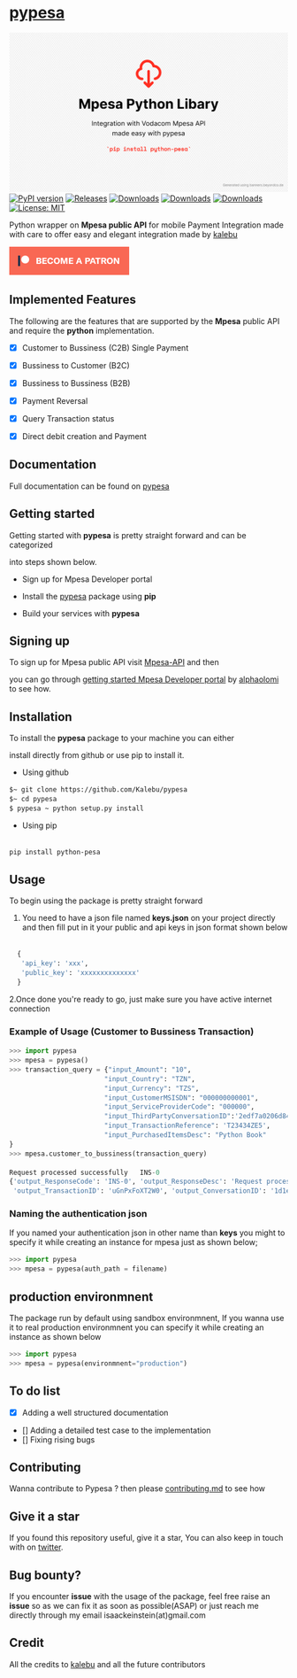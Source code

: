 # [pypesa](http://kalebu.github.io/pypesa)

[![Pypesa banner](pictures/pypesa-banner.png)](https://kalebu.github.io/pypesa/)
[![PyPI version](https://badge.fury.io/py/python-pesa.svg)](https://badge.fury.io/py/python-pesa)
[![Releases](https://badgen.net/github/releases/kalebu/pypesa)](https://github.com/Kalebu/pypesa)
[![Downloads](https://pepy.tech/badge/python-pesa)](https://pepy.tech/project/python-pesa)
[![Downloads](https://pepy.tech/badge/python-pesa/month)](https://pepy.tech/project/python-pesa)
[![Downloads](https://pepy.tech/badge/python-pesa/week)](https://pepy.tech/project/python-pesa)
[![License: MIT](https://img.shields.io/badge/License-MIT-yellow.svg)](https://opensource.org/licenses/MIT)



Python wrapper on **Mpesa public API** for mobile Payment Integration made with care to offer easy and elegant integration made by [kalebu](https://github.com/kalebu)


[![Become a patron](pictures/become_a_patron_button.png)](https://www.patreon.com/kalebujordan)

## Implemented Features

The following are the features that are supported by the **Mpesa** public API and require the **python** implementation.

- [x] Customer to Bussiness (C2B) Single Payment 
- [x] Bussiness to Customer (B2C)
- [x] Bussiness to Bussiness (B2B) 
- [x] Payment Reversal
- [x] Query Transaction status 
- [x] Direct debit creation and Payment


## Documentation 

Full documentation can be found on [pypesa](http://kalebu.github.io/pypesa)


## Getting started 

Getting started with **pypesa** is pretty straight forward and can be categorized 

into steps shown below.

- Sign up for Mpesa Developer portal 

- Install the [pypesa](http://kalebu.github.io/pypesa) package using **pip**

- Build your services with **pypesa**


## Signing up 

To sign up for Mpesa public API visit [Mpesa-API](https://openapiportal.m-pesa.com/sign-up) and then 

you can go through [getting started Mpesa Developer portal](https://dev.to/alphaolomi/getting-started-with-mpesa-developer-portal-46a4) 
by [alphaolomi](https://github.com/alphaolomi) to see how.

## Installation 

To install the **pypesa** package to your machine you can either 

install directly from github or use pip to install it.

- Using github

```bash
$~ git clone https://github.com/Kalebu/pypesa
$~ cd pypesa
$ pypesa ~ python setup.py install 
```

- Using pip

```bash

pip install python-pesa

```

## Usage

To begin using the package is pretty straight forward 

1. You need to have a json file named **keys.json** on your project directly 
  and then fill put in it your public and api keys in json format shown below 

  ```python

    {
     'api_key': 'xxx', 
     'public_key': 'xxxxxxxxxxxxxx' 
    }
  ```

2.Once done you're ready to go, just make sure you have active internet connection

### Example of Usage (Customer to Bussiness Transaction)

```python
>>> import pypesa
>>> mpesa = pypesa()
>>> transaction_query = {"input_Amount": "10", 
                        "input_Country": "TZN", 
                        "input_Currency": "TZS", 
                        "input_CustomerMSISDN": "000000000001", 
                        "input_ServiceProviderCode": "000000", 
                        "input_ThirdPartyConversationID":'2edf7a0206d848f6b6fedea26accdc3a', 
                        "input_TransactionReference": 'T23434ZE5',
                        "input_PurchasedItemsDesc": "Python Book"
}
>>> mpesa.customer_to_bussiness(transaction_query)

Request processed successfully   INS-0
{'output_ResponseCode': 'INS-0', 'output_ResponseDesc': 'Request processed successfully',
 'output_TransactionID': 'uGnPxFoXT2W0', 'output_ConversationID': '1d1e38495dc946729a8cffb136ab8391', 'output_ThirdPartyConversationID': '2edf7a0206d848f6b6fedea26accdc3a'}

```

### Naming the authentication json

If you named your authentication json in other name than **keys** you might to 
specify it while creating an instance for mpesa just as shown below;

```python
>>> import pypesa
>>> mpesa = pypesa(auth_path = filename)
``` 

## production environmnent

The package run by default using sandbox environmnent, If you wanna use it to real production
environmnent you can specify it while creating an instance as shown below 

```python
>>> import pypesa
>>> mpesa = pypesa(environmnent="production")
```

## To do list 

- [x] Adding a well structured documentation
- [] Adding a detailed test case to the implementation 
- [] Fixing rising bugs 

## Contributing 

Wanna contribute to Pypesa ? then please [contributing.md](https://github.com/Kalebu/pypesa/blob/main/Contributing.md) to see how 

## Give it a star

If you found this repository useful, give it a star, You can also keep in touch with on [twitter](https://twitter.com/j_kalebu).

## Bug bounty?

If you encounter **issue** with the usage of the package, feel free raise an **issue** so as 
we can fix it as soon as possible(ASAP) or just reach me directly through my email isaackeinstein(at)gmail.com

## Credit

All the credits to [kalebu](https://github.com/Kalebu/) and all the future contributors
